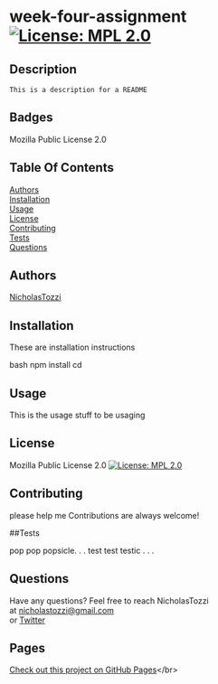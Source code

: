 # week-four-assignment [![License: MPL 2.0](https://img.shields.io/badge/License-MPL_2.0-brightgreen.svg)](https://opensource.org/licenses/MPL-2.0)

## Description

```
This is a description for a README
```

## Badges

Mozilla Public License 2.0

## Table Of Contents

[Authors](#Authors) <br />
[Installation](#installation)<br />
[Usage](#Usage)<br />
[License](#License)<br />
[Contributing](#Contributing)<br />
[Tests](#Tests)<br />
[Questions](#Questions)<br />

## Authors

[ NicholasTozzi](https://www.github.com/NicholasTozzi)

## Installation

These are installation instructions

bash
npm install
cd

## Usage

This is the usage stuff to be usaging

## License

Mozilla Public License 2.0
[![License: MPL 2.0](https://img.shields.io/badge/License-MPL_2.0-brightgreen.svg)](https://opensource.org/licenses/MPL-2.0)

## Contributing

please help me
Contributions are always welcome!

##Tests

pop pop popsicle. . . test test testic . . .

## Questions

Have any questions? Feel free to reach NicholasTozzi </br>
at nicholastozzi@gmail.com </br>
or [Twitter]("twitter.com/SeitanETH")</br>

## Pages

[Check out this project on GitHub Pages]("https://NicholasTozzi.github.io/week-four-assignment/")</br>

